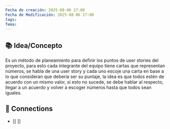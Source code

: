 ```yaml
---
Fecha de creación: 2025-08-06 17:00
Fecha de Modificación: 2025-08-06 17:00
tags: 
Tema:
---
```



## 📚 Idea/Concepto 

Es un método de planeamiento para definir los puntos de user stories del proyecto, para esto cada integrante del equipo tiene cartas que representan números, se habla de una user story y cada uno escoje una carta en base a lo que consideran que debería ser su puntaje, la idea es que todos estén de acuerdo con un mismo valor, si esto no sucede, se debe hablar al respecto, llegar a un acuerdo y volver a escoger números hasta que todos sean iguales.

## 🔗 Connections
- [[ ]]
